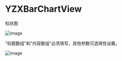 # YZXBarChartView
柱状图


![image](https://cloud.githubusercontent.com/assets/14571451/21561777/58733212-ceac-11e6-9af8-afd92d248f4c.png)

"标题数组"和“内容数组”必须填写，其他参数可选择性设置。

![image](https://cloud.githubusercontent.com/assets/14571451/21561782/70bcad62-ceac-11e6-94c8-715e5f7f4585.png)
